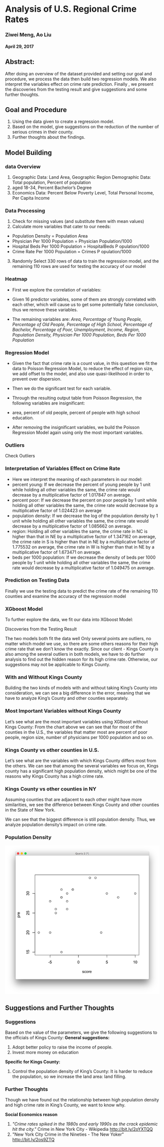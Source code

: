 # Analysis of U.S. Regional Crime Rates
### Ziwei Meng, Ao Liu
#### April 29, 2017

## Abstract:
After doing an overview of the dataset provided and setting our goal and procedure, we process the data then build two regression models. We also interpret the variables effect on crime rate prediction. Finally , we present the discoveries from the testing result and give suggestions and some further thoughts.

## Goal and Procedure
1. Using the data given to create a regression model.
2. Based on the model, give suggestions on the reduction of the number of serious crimes in their county.
3. Further thoughts about the findings.

## Model Building
### data Overview
1. Geographic Data: Land Area, Geographic Region Demographic Data: Total population, Percent of population
2. aged 18-34, Percent Bachelor’s Degree
3. Economics Data: Percent Below Poverty Level, Total Personal Income, Per Capita Income

### Data Processing
1. Check for missing values (and substitute them with mean values)
2. Calculate more variables that cater to our needs:
  - Population Density = Population Area
  - Physician Per 1000 Population = Physician Population/1000
  - Hospital Beds Per 1000 Population = HospitalBeds P opulation/1000
  - Crime Rate Per 1000 Population =
Crimes
P opulation/1000
3. Randomly Select 330 rows of data to train the regression model, and the remaining 110 rows are used for testing the accuracy of our model


### Heatmap
- First we explore the correlation of variables:

- Given 16 predictor variables, some of them are strongly correlated with each other, which will cause us to get some potentially false conclusion, thus we remove these variables.
- The remaining variables are:
*Area, Percentage of Young People, Percentage of Old People, Percentage of High School, Percentage of Bachelor, Percentage of Poor, Unemployment, Income, Region, Population Density, Physician Per 1000 Population, Beds Per 1000 Population*

### Regression Model
- Given the fact that crime rate is a count value, in this question we fit the data to Poisson Regression Model, to reduce the effect of region size, we add offset to the model, and also use quasi-likelihood in order to prevent over dispersion.

- Then we do the significant test for each variable.
- Through the resulting output table from Poisson Regression, the following variables are insignificant:
- area, percent of old people, percent of people with high school education.
- After removing the insignificant variables, we build the Poisson Regression Model again using only the most important variables.

### Outliers
Check Outliers

### Interpretation of Variables Effect on Crime Rate
- Here we interpret the meaning of each parameters in our model:
- percent young: If we decrease the percent of young people by 1 unit while holding all other variables the same, the crime rate would decrease by a multiplicative factor of 1.017847 on average.
- percent poor: If we decrease the percent on poor people by 1 unit while holding all other variables the same, the crime rate would decrease by a multiplicative factor of 1.024423 on average
- population density: If we decrease the log of the population density by 1 unit while holding all other variables the same, the crime rate would decrease by a multiplicative factor of 1.085662 on average.
- region: Holding all other variables the same, the crime rate in NC is higher than that in NE by a multiplicative factor of 1.347162 on average, the crime rate in S is higher than that in NE by a multiplicative factor of 1.775532 on average, the crime rate in W is higher than that in NE by a multiplicative factor of 1.673471 on average.
- beds per 1000 population: If we decrease the density of beds per 1000 people by 1 unit while holding all other variables the same, the crime rate would decrease by a multiplicative factor of 1.049475 on average.

### Prediction on Testing Data
Finally we use the testing data to predict the crime rate of the remaining 110 counties and examine the accuracy of the regression model

### XGboost Model
To further explore the data, we fit our data into XGboost Model:

Discoveries from the Testing Result

The two models both fit the data well
Only several points are outliers, no matter which model we use, so there are some others reasons for their high crime rate that we don’t know the exactly.
Since our client - Kings County is also among the several outliers in both models, we have to do further analysis to find out the hidden reason for its high crime rate. Otherwise, our suggestions may not be applicable to Kings County.

### With and Without Kings County
Building the two kinds of models with and without taking King’s County into consideration, we can see a big difference in the error, meaning that we have to analyze King’s County and other counties separately.

### Most Important Variables without Kings County
Let’s see what are the most important variables using XGBoost without Kings County:
From the chart above we can see that for most of the counties in the U.S., the variables that matter most are percent of poor people, region size, number of physicians per 1000 population and so on.


### Kings County vs other counties in U.S.
Let’s see what are the variables with which Kings County differs most from the others. We can see that among the several variables we focus on, Kings county has a significant high population density, which might be one of the reasons why Kings County has a high crime rate.

### Kings County vs other counties in NY
Assuming counties that are adjacent to each other might have more similarities, we see the difference between Kings County and other counties in the State of New York.

We can see that the biggest difference is still population density. Thus, we analyze population density’s impact on crime rate.

### Population Density

![bam1.jpg](../cao.jpg)

## Suggestions and Further Thoughts
### Suggestions
Based on the value of the parameters, we give the following suggestions to the officials of Kings County:
**General suggestions:**
1. Adopt better policy to raise the income of people.
2. Invest more money on education

**Specific for Kings County:**
1. Control the population density of King’s County:
  It is harder to reduce the population, so we increase the land area: land filling.


### Further Thoughts
Though we have found out the relationship between high population density and high crime rate in King’s County, we want to know why.

**Social Economics reason**
1. *"Crime rates spiked in the 1980s and early 1990s as the crack epidemic hit the city."*
Crime in New York City - Wikipedia
http://bit.ly/2oYXTQQ
2. "New York City Crime in the Nineties - The New Yoker"
http://bit.ly/2os9ZTQ
